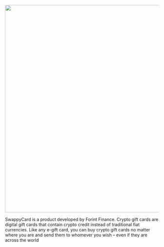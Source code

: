<img src="https://www.canva.com/design/DAE7HaQjEcQ/BDimzhVCV084dgqjlLY_pw/view?utm_content=DAE7HaQjEcQ&utm_campaign=designshare&utm_medium=link&utm_source=publishsharelink#2" width="680"/>

SwappyCard is a product developed by Forint Finance.
Crypto gift cards are digital gift cards that contain crypto credit instead of traditional fiat currencies. Like any e-gift card, you can buy crypto gift cards no matter where you are and send them to whomever you wish – even if they are across the world
